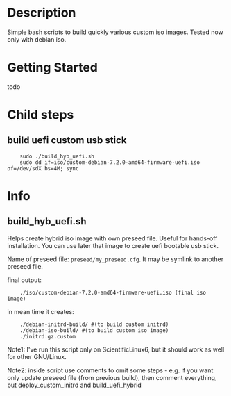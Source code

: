 # Description

Simple bash scripts to build quickly various custom iso images. Tested now only with debian iso.

# Getting Started

todo

# Child steps

## build uefi custom usb stick
```
    sudo ./build_hyb_uefi.sh
    sudo dd if=iso/custom-debian-7.2.0-amd64-firmware-uefi.iso of=/dev/sdX bs=4M; sync
```

# Info

## build_hyb_uefi.sh

Helps create hybrid iso image with own preseed file. Useful for hands-off installation.
You can use later that image to create uefi bootable usb stick.

Name of preseed file: ```preseed/my_preseed.cfg```. It may be symlink to another preseed file.

final output:
```
    ./iso/custom-debian-7.2.0-amd64-firmware-uefi.iso (final iso image)
```

in mean time it creates:
```
    ./debian-initrd-build/ #(to build custom initrd)
    ./debian-iso-build/ #(to build custom iso image)
    ./initrd.gz.custom
```

Note1: I've run this script only on ScientificLinux6, but it should work as well for other GNU/Linux.

Note2: inside script use comments to omit some steps - e.g. if you want only update preseed file (from previous build),
then comment everything, but deploy_custom_initrd and build_uefi_hybrid
